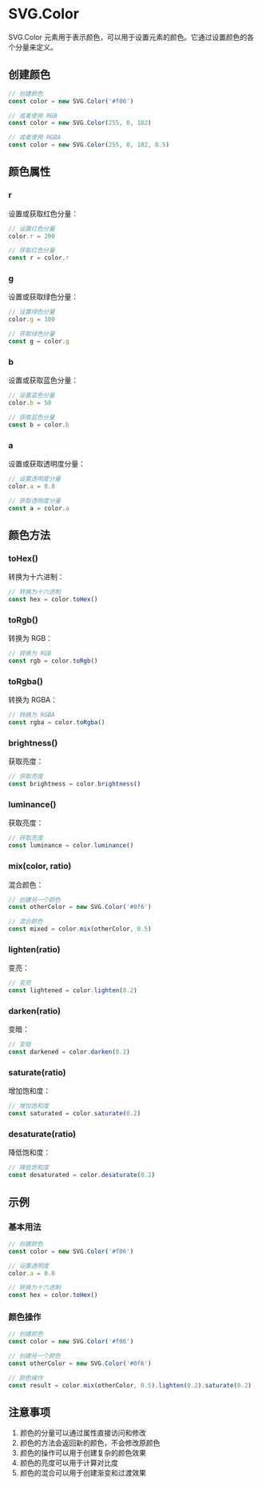 # SVG.Color

SVG.Color 元素用于表示颜色，可以用于设置元素的颜色。它通过设置颜色的各个分量来定义。

## 创建颜色

```ts
// 创建颜色
const color = new SVG.Color('#f06')

// 或者使用 RGB
const color = new SVG.Color(255, 0, 102)

// 或者使用 RGBA
const color = new SVG.Color(255, 0, 102, 0.5)
```

## 颜色属性

### r

设置或获取红色分量：

```ts
// 设置红色分量
color.r = 200

// 获取红色分量
const r = color.r
```

### g

设置或获取绿色分量：

```ts
// 设置绿色分量
color.g = 100

// 获取绿色分量
const g = color.g
```

### b

设置或获取蓝色分量：

```ts
// 设置蓝色分量
color.b = 50

// 获取蓝色分量
const b = color.b
```

### a

设置或获取透明度分量：

```ts
// 设置透明度分量
color.a = 0.8

// 获取透明度分量
const a = color.a
```

## 颜色方法

### toHex()

转换为十六进制：

```ts
// 转换为十六进制
const hex = color.toHex()
```

### toRgb()

转换为 RGB：

```ts
// 转换为 RGB
const rgb = color.toRgb()
```

### toRgba()

转换为 RGBA：

```ts
// 转换为 RGBA
const rgba = color.toRgba()
```

### brightness()

获取亮度：

```ts
// 获取亮度
const brightness = color.brightness()
```

### luminance()

获取亮度：

```ts
// 获取亮度
const luminance = color.luminance()
```

### mix(color, ratio)

混合颜色：

```ts
// 创建另一个颜色
const otherColor = new SVG.Color('#0f6')

// 混合颜色
const mixed = color.mix(otherColor, 0.5)
```

### lighten(ratio)

变亮：

```ts
// 变亮
const lightened = color.lighten(0.2)
```

### darken(ratio)

变暗：

```ts
// 变暗
const darkened = color.darken(0.2)
```

### saturate(ratio)

增加饱和度：

```ts
// 增加饱和度
const saturated = color.saturate(0.2)
```

### desaturate(ratio)

降低饱和度：

```ts
// 降低饱和度
const desaturated = color.desaturate(0.2)
```

## 示例

### 基本用法

```ts
// 创建颜色
const color = new SVG.Color('#f06')

// 设置透明度
color.a = 0.8

// 转换为十六进制
const hex = color.toHex()
```

### 颜色操作

```ts
// 创建颜色
const color = new SVG.Color('#f06')

// 创建另一个颜色
const otherColor = new SVG.Color('#0f6')

// 颜色操作
const result = color.mix(otherColor, 0.5).lighten(0.2).saturate(0.2)
```

## 注意事项

1. 颜色的分量可以通过属性直接访问和修改
2. 颜色的方法会返回新的颜色，不会修改原颜色
3. 颜色的操作可以用于创建复杂的颜色效果
4. 颜色的亮度可以用于计算对比度
5. 颜色的混合可以用于创建渐变和过渡效果
